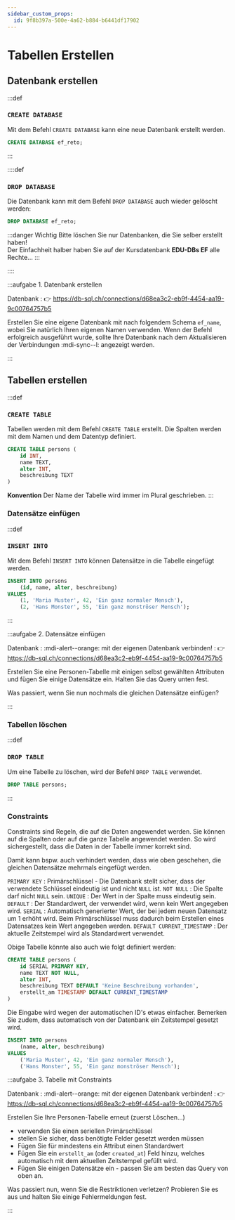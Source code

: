 ```yaml
---
sidebar_custom_props:
  id: 9f8b397a-500e-4a62-b884-b6441df17902
---
```

# Tabellen Erstellen

## Datenbank erstellen

:::def
### `CREATE DATABASE`
Mit dem Befehl `CREATE DATABASE` kann eine neue Datenbank erstellt werden.

```sql
CREATE DATABASE ef_reto;
```
:::

::::def
### `DROP DATABASE`
Die Datenbank kann mit dem Befehl `DROP DATABASE` auch wieder gelöscht werden:

```sql
DROP DATABASE ef_reto;
```

:::danger Wichtig
Bitte löschen Sie nur Datenbanken, die Sie selber erstellt haben!  
Der Einfachheit halber haben Sie auf der Kursdatenbank __EDU-DBs EF__ alle Rechte...
:::

::::

:::aufgabe 1. Datenbank erstellen
<Answer type="state" webKey="6b4f812b-2ccf-4beb-b551-71e774fa9c6c" />

Datenbank
: 👉 https://db-sql.ch/connections/d68ea3c2-eb9f-4454-aa19-9c00764757b5

Erstellen Sie eine eigene Datenbank mit nach folgendem Schema `ef_name`, wobei Sie natürlich Ihren eigenen Namen verwenden. Wenn der Befehl erfolgreich ausgeführt wurde, sollte Ihre Datenbank nach dem Aktualisieren der Verbindungen :mdi-sync--l: angezeigt werden.

<Answer type="text" webKey="b1b0b2a9-5b0a-4b0a-9b0a-5b0a4b0a9b0a" monospace />
:::

## Tabellen erstellen

:::def
### `CREATE TABLE`
Tabellen werden mit dem Befehl `CREATE TABLE` erstellt. Die Spalten werden mit dem Namen und dem Datentyp definiert.

```sql
CREATE TABLE persons (
    id INT,
    name TEXT,
    alter INT,
    beschreibung TEXT
)
```

**Konvention** Der Name der Tabelle wird immer im Plural geschrieben.
:::

### Datensätze einfügen

:::def 
### `INSERT INTO`
Mit dem Befehl `INSERT INTO` können Datensätze in die Tabelle eingefügt werden.

```sql
INSERT INTO persons 
    (id, name, alter, beschreibung)
VALUES 
    (1, 'Maria Muster', 42, 'Ein ganz normaler Mensch'),
    (2, 'Hans Monster', 55, 'Ein ganz monströser Mensch');
```
:::

:::aufgabe 2. Datensätze einfügen
<Answer type="state" webKey="e1fec5d5-ad04-4552-a4bc-476aa1d2147d" />


Datenbank
: :mdi-alert--orange: mit der eigenen Datenbank verbinden!
: 👉 https://db-sql.ch/connections/d68ea3c2-eb9f-4454-aa19-9c00764757b5

Erstellen Sie eine Personen-Tabelle mit einigen selbst gewählten Attributen und fügen Sie einige Datensätze ein. Halten Sie das Query unten fest.

<Answer type="text" webKey="79edb637-4944-469f-b2b7-b35e2dba8ff6" />

Was passiert, wenn Sie nun nochmals die gleichen Datensätze einfügen?

<Answer type="text" webKey="86f5d5b3-3266-4f3f-a1b5-60bbe11239bf" />
:::


### Tabellen löschen

:::def
### `DROP TABLE`
Um eine Tabelle zu löschen, wird der Befehl `DROP TABLE` verwendet.

```sql
DROP TABLE persons;
```
:::

### Constraints

Constraints sind Regeln, die auf die Daten angewendet werden. Sie können auf die Spalten oder auf die ganze Tabelle angewendet werden. So wird sichergestellt, dass die Daten in der Tabelle immer korrekt sind.

Damit kann bspw. auch verhindert werden, dass wie oben geschehen, die gleichen Datensätze mehrmals eingefügt werden.

`PRIMARY KEY`
: Primärschlüssel - Die Datenbank stellt sicher, dass der verwendete Schlüssel eindeutig ist und nicht `NULL` ist.
`NOT NULL`
: Die Spalte darf nicht `NULL` sein.
`UNIQUE`
: Der Wert in der Spalte muss eindeutig sein.
`DEFAULT`
: Der Standardwert, der verwendet wird, wenn kein Wert angegeben wird.
`SERIAL`
: Automatisch generierter Wert, der bei jedem neuen Datensatz um 1 erhöht wird. Beim Primärschlüssel muss dadurch beim Erstellen eines Datensatzes kein Wert angegeben werden.
`DEFAULT CURRENT_TIMESTAMP`
: Der aktuelle Zeitstempel wird als Standardwert verwendet.


Obige Tabelle könnte also auch wie folgt definiert werden:

```sql
CREATE TABLE persons (
    id SERIAL PRIMARY KEY,
    name TEXT NOT NULL,
    alter INT,
    beschreibung TEXT DEFAULT 'Keine Beschreibung vorhanden',
    erstellt_am TIMESTAMP DEFAULT CURRENT_TIMESTAMP
)
```

Die Eingabe wird wegen der automatischen ID's etwas einfacher. Bemerken Sie zudem, dass automatisch von der Datenbank ein Zeitstempel gesetzt wird.

```sql
INSERT INTO persons 
    (name, alter, beschreibung)
VALUES 
    ('Maria Muster', 42, 'Ein ganz normaler Mensch'),
    ('Hans Monster', 55, 'Ein ganz monströser Mensch');
```


:::aufgabe 3. Tabelle mit Constraints
<Answer type="state" webKey="805b507b-93bc-40bd-a78d-9ce3fc531cad" />

Datenbank
: :mdi-alert--orange: mit der eigenen Datenbank verbinden!
: 👉 https://db-sql.ch/connections/d68ea3c2-eb9f-4454-aa19-9c00764757b5

Erstellen Sie Ihre Personen-Tabelle erneut (zuerst Löschen...) 
- verwenden Sie einen seriellen Primärschlüssel
- stellen Sie sicher, dass benötigte Felder gesetzt werden müssen
- Fügen Sie für mindestens ein Attribut einen Standardwert
- Fügen Sie ein `erstellt_am` (oder `created_at`) Feld hinzu, welches automatisch mit dem aktuellen Zeitstempel gefüllt wird.
- Fügen Sie einigen Datensätze ein - passen Sie am besten das Query von oben an.

<Answer type="text" webKey="8c0bda3b-ba1a-45b2-8fa4-24fab7b5c8b5" />

Was passiert nun, wenn Sie die Restriktionen verletzen? Probieren Sie es aus und halten Sie einige Fehlermeldungen fest.

<Answer type="text" webKey="7bf34055-06f2-4bf0-8b2d-54e6e1795539" />
:::
